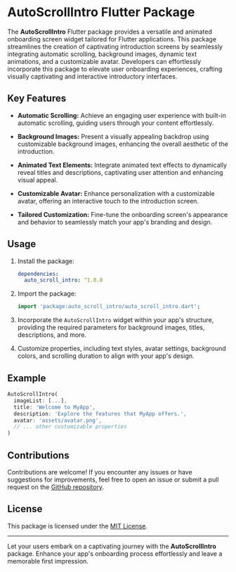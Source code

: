 
# AutoScrollIntro Flutter Package

The **AutoScrollIntro** Flutter package provides a versatile and animated onboarding screen widget tailored for Flutter applications. This package streamlines the creation of captivating introduction screens by seamlessly integrating automatic scrolling, background images, dynamic text animations, and a customizable avatar. Developers can effortlessly incorporate this package to elevate user onboarding experiences, crafting visually captivating and interactive introductory interfaces.

## Key Features

- **Automatic Scrolling:** Achieve an engaging user experience with built-in automatic scrolling, guiding users through your content effortlessly.

- **Background Images:** Present a visually appealing backdrop using customizable background images, enhancing the overall aesthetic of the introduction.

- **Animated Text Elements:** Integrate animated text effects to dynamically reveal titles and descriptions, captivating user attention and enhancing visual appeal.

- **Customizable Avatar:** Enhance personalization with a customizable avatar, offering an interactive touch to the introduction screen.

- **Tailored Customization:** Fine-tune the onboarding screen's appearance and behavior to seamlessly match your app's branding and design.

## Usage

1. Install the package:

   ```yaml
   dependencies:
     auto_scroll_intro: ^1.0.0
   ```

2. Import the package:

   ```dart
   import 'package:auto_scroll_intro/auto_scroll_intro.dart';
   ```

3. Incorporate the `AutoScrollIntro` widget within your app's structure, providing the required parameters for background images, titles, descriptions, and more.

4. Customize properties, including text styles, avatar settings, background colors, and scrolling duration to align with your app's design.

## Example

```dart
AutoScrollIntro(
  imageList: [...],
  title: 'Welcome to MyApp',
  description: 'Explore the features that MyApp offers.',
  avatar: 'assets/avatar.png',
  // ... other customizable properties
)
```

## Contributions

Contributions are welcome! If you encounter any issues or have suggestions for improvements, feel free to open an issue or submit a pull request on the [GitHub repository](https://github.com/anjaneykumar7/auto_scroll_intro).

## License

This package is licensed under the [MIT License](LICENSE).

---

Let your users embark on a captivating journey with the **AutoScrollIntro** package. Enhance your app's onboarding process effortlessly and leave a memorable first impression.
```